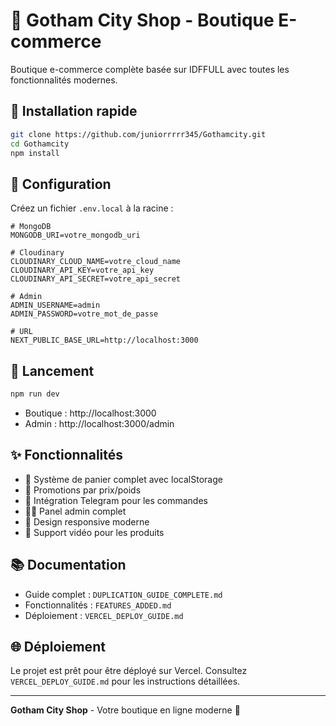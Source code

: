# 🦇 Gotham City Shop - Boutique E-commerce

Boutique e-commerce complète basée sur IDFFULL avec toutes les fonctionnalités modernes.

## 🚀 Installation rapide

```bash
git clone https://github.com/juniorrrrr345/Gothamcity.git
cd Gothamcity
npm install
```

## 🔧 Configuration

Créez un fichier `.env.local` à la racine :

```env
# MongoDB
MONGODB_URI=votre_mongodb_uri

# Cloudinary
CLOUDINARY_CLOUD_NAME=votre_cloud_name
CLOUDINARY_API_KEY=votre_api_key
CLOUDINARY_API_SECRET=votre_api_secret

# Admin
ADMIN_USERNAME=admin
ADMIN_PASSWORD=votre_mot_de_passe

# URL
NEXT_PUBLIC_BASE_URL=http://localhost:3000
```

## 🏃 Lancement

```bash
npm run dev
```

- Boutique : http://localhost:3000
- Admin : http://localhost:3000/admin

## ✨ Fonctionnalités

- 🛒 Système de panier complet avec localStorage
- 💸 Promotions par prix/poids
- 📱 Intégration Telegram pour les commandes
- 👨‍💼 Panel admin complet
- 🎨 Design responsive moderne
- 🎥 Support vidéo pour les produits

## 📚 Documentation

- Guide complet : `DUPLICATION_GUIDE_COMPLETE.md`
- Fonctionnalités : `FEATURES_ADDED.md`
- Déploiement : `VERCEL_DEPLOY_GUIDE.md`

## 🌐 Déploiement

Le projet est prêt pour être déployé sur Vercel. Consultez `VERCEL_DEPLOY_GUIDE.md` pour les instructions détaillées.

---

**Gotham City Shop** - Votre boutique en ligne moderne 🦇